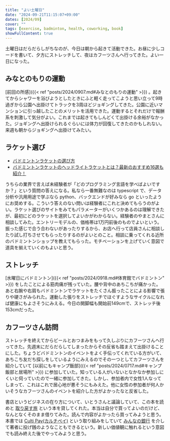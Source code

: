 ```yaml
---
title: "よい土曜日"
date: "2024-09-21T11:15:07+09:00"
dates: [2024/09]
cover: ""
tags: [exercise, badminton, health, coworking, book]
showFullContent: true
---
```


土曜日はだらだらしがちなのが、今日は朝から起きて活動できた。お昼に少しコードを書いて、夕方にストレッチして、夜はカフーツさんへ行ってきた。よい一日になった。

## みなとのもりの運動

[前回の所感]({{< ref "posts/2024/0907.md#みなとのもりの運動" >}}) 。起きてからシャワーを浴びようとしたときにふと軽く走ってこようと思い立って9時過ぎから公園へ出掛けてトラックを3周ほどジョギングしてきた。公園に近いマンションに引っ越したことのメリットを活用できた。運動するとそれだけで報酬系を刺激して気分がよい。これまでは起きてもしんどくて出掛ける余裕がなかった。ジョギングへ出掛けられるぐらいには体力が回復してきたのかもしれない。来週も朝からジョギングへ出掛けてみたい。

## ラケット選び

* [バドミントンラケットの選び方](https://www.ganbaranai-bad.com/c/sp_racket)
* [バドミントンラケットのヘッドライトラケットとは？最新のおすすめ16選も紹介！](https://tetsu-bado-minton.com/%E3%80%90%E3%83%90%E3%83%89%E3%83%9F%E3%83%B3%E3%83%88%E3%83%B3%E3%80%91%E3%83%88%E3%83%83%E3%83%97%E3%83%A9%E3%82%A4%E3%83%88%E3%83%A9%E3%82%B1%E3%83%83%E3%83%88%E3%81%A8%E3%81%AF%EF%BC%9F%E3%81%8A/)

うちらの業界で言えば未経験者が「どのプログラミング言語を学べばよいですか？」という質問の答えになる。私なら一番無難なのは typescript で、データ分析や汎用用途で学ぶなら python、バックエンドが好みなら go といったようにお奨めする。こういう答えのない問いは経験者にこれと決めてもらうのがよい。ラケット選びのサイトをみてもパラメーターがいくつかあるのは理解できたが、最初にどのラケットを選択してよいかがわからない。経験者のやまとさんに相談してみた。エントリーモデルの、価格帯は1万円前後のものでよいという。振った感じで合う合わないがあったりするから、お店へ行って店員さんに相談したり試し打ちさせてもらったりするのがよいとのこと。相談に乗ってくれる近所のバドミントンショップを教えてもらった。モチベーションを上げていく意図で道具を揃えていくのもよいと思う。

## ストレッチ

[水曜日にバドミントン]({{< ref "posts/2024/0918.md#体育館でバドミントン" >}}) をしたことによる筋肉痛が残っていた。腰や背中のあちこちが痛かった。あと右腕や右肩もバドミントンでラケットをたくさん振ったことによる影響で張りや硬さがみられた。運動した張りをストレッチでほぐすようなサイクルになれば健康にもよさそうにみえる。今日の開脚幅も開始前149cmで、ストレッチ後153cmだった。

## カフーツさん訪問

ストレッチを終えてからビールとおつまみをもって久しぶりにカフーツさんへ行ってきた。先週末にだらだらしてしまったからその反省も踏まえて出掛けることにした。ちょうどバドミントンのイベントをよく手伝ってくれている方がいて、あちこち友だち探しをしているようにみえるのでその一つとしてカフーツさんを紹介していて [以前にもキャンプ飯部]({{< ref "posts/2024/0717.md#キャンプ飯部と居場所" >}}) に参加していた。知っている人がいないとなかなか参加しにくいと伺っていたので一緒に参加してきた。しかし、参加者内で女性1人なってしまって、これはこれで居心地が悪そうにもみえた。他に女性の参加者が何人かいそうなカフーツさんのイベントを紹介した方がよかったなと反省した。

書店というビジネスの在り方について、いとうさんと議論していて、この本を読めと [取り戻す旅](https://coriolisbooks.stores.jp/items/668652e4444fad00327f84ef) という本を貸してくれた。本当は自分で買ってよいのだけど、なんとなくそのまま借りてみた。読んで内容がよかったら買ってみようと思う。本書では [Culti Pay(カルチペイ)](https://www.cultipay.net/about/) という取り組みをしていて [みんなの銀行](https://www.minna-no-ginko.com/) を介して著者に投げ銭のようなこともできるという。新しい価値観に触れるという意図でも読み終えた後でやってみようと思う。
